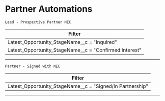 # Partner Automations

`Lead - Prospective Partner NEC`

| Filter |
|--------|
| Latest_Opportunity_StageName__c = "Inquired" |
| Latest_Opportunity_StageName__c = "Confirmed Interest" |

***

`Partner - Signed with NEC`

| Filter |
|--------|
| Latest_Opportunity_StageName__c = "Signed/In Partnership" |

***